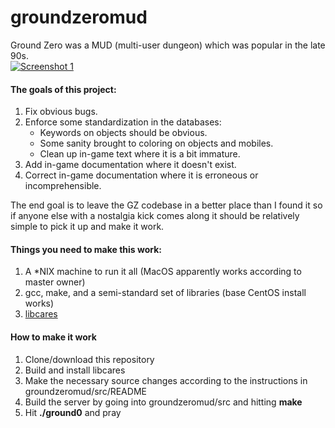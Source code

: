 # groundzeromud

Ground Zero was a MUD (multi-user dungeon) which was popular in the late 90s.  
[![Screenshot 1](https://i.imgur.com/gA5Hkxt.png)](https://i.imgur.com/ZKWg4MQ.png)  

#### The goals of this project:
1. Fix obvious bugs.
2. Enforce some standardization in the databases:
    * Keywords on objects should be obvious.
    * Some sanity brought to coloring on objects and mobiles.
    * Clean up in-game text where it is a bit immature.
3. Add in-game documentation where it doesn't exist.
4. Correct in-game documentation where it is erroneous or incomprehensible.

The end goal is to leave the GZ codebase in a better place than I found it so
if anyone else with a nostalgia kick comes along it should be relatively simple
to pick it up and make it work.

#### Things you need to make this work:
1. A *NIX machine to run it all (MacOS apparently works according to master owner)
2. gcc, make, and a semi-standard set of libraries (base CentOS install works)
3. [libcares](https://c-ares.haxx.se/)

#### How to make it work
1. Clone/download this repository
2. Build and install libcares
3. Make the necessary source changes according to the instructions in groundzeromud/src/README
4. Build the server by going into groundzeromud/src and hitting __make__
5. Hit __./ground0__ and pray
